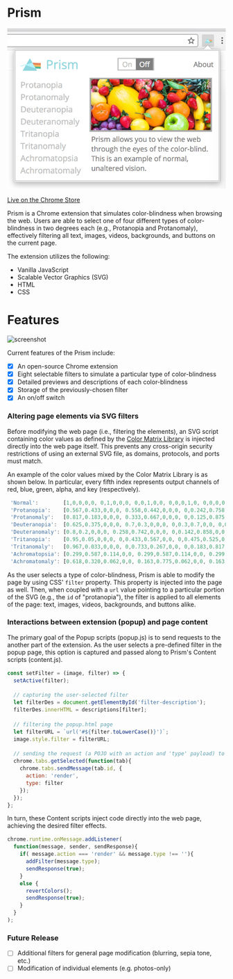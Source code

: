 # Prism

![screenshot](docs/screenshot.png)

[Live on the Chrome Store](https://chrome.google.com/webstore/detail/prism/mjapjgpplodpimkkdleafghfbdfibgin)

Prism is a Chrome extension that simulates color-blindness when browsing the web. Users are able to select one of four different types of color-blindness in two degrees each (e.g., Protanopia and Protanomaly), effectively filtering all text, images, videos, backgrounds, and buttons on the current page.

The extension utilizes the following:

- Vanilla JavaScript
- Scalable Vector Graphics (SVG)
- HTML
- CSS

# Features

![screenshot](docs/example.gif)

Current features of the Prism include:

* [X] An open-source Chrome extension
* [X] Eight selectable filters to simulate a particular type of color-blindness
* [X] Detailed previews and descriptions of each color-blindness
* [X] Storage of the previously-chosen filter
* [X] An on/off switch

### Altering page elements via SVG filters

Before modifying the web page (i.e., filtering the elements), an SVG script containing color values as defined by the [Color Matrix Library](http://web.archive.org/web/20081014161121/http://www.colorjack.com/labs/colormatrix/) is injected directly into the web page itself. This prevents any cross-origin security restrictions of using an external SVG file, as domains, protocols, and ports must match.

An example of the color values mixed by the Color Matrix Library is as shown below. In particular, every fifth index represents output channels of red, blue, green, alpha, and key (respectively).

```javascript
 'Normal':        [1,0,0,0,0, 0,1,0,0,0, 0,0,1,0,0, 0,0,0,1,0, 0,0,0,0,1],
 'Protanopia':    [0.567,0.433,0,0,0, 0.558,0.442,0,0,0, 0,0.242,0.758,0,0, 0,0,0,1,0, 0,0,0,0,1],
 'Protanomaly':   [0.817,0.183,0,0,0, 0.333,0.667,0,0,0, 0,0.125,0.875,0,0, 0,0,0,1,0, 0,0,0,0,1],
 'Deuteranopia':  [0.625,0.375,0,0,0, 0.7,0.3,0,0,0, 0,0.3,0.7,0,0, 0,0,0,1,0, 0,0,0,0,1],
 'Deuteranomaly': [0.8,0.2,0,0,0, 0.258,0.742,0,0,0, 0,0.142,0.858,0,0, 0,0,0,1,0, 0,0,0,0,1],
 'Tritanopia':    [0.95,0.05,0,0,0, 0,0.433,0.567,0,0, 0,0.475,0.525,0,0, 0,0,0,1,0, 0,0,0,0,1],
 'Tritanomaly':   [0.967,0.033,0,0,0, 0,0.733,0.267,0,0, 0,0.183,0.817,0,0, 0,0,0,1,0, 0,0,0,0,1],
 'Achromatopsia': [0.299,0.587,0.114,0,0, 0.299,0.587,0.114,0,0, 0.299,0.587,0.114,0,0, 0,0,0,1,0, 0,0,0,0,1],
 'Achromatomaly': [0.618,0.320,0.062,0,0, 0.163,0.775,0.062,0,0, 0.163,0.320,0.516,0,0,0,0,0,1,0,0,0,0,0]
 ```

As the user selects a type of color-blindness, Prism is able to modify the page by using CSS' `filter` property. This property is injected into the page as well. Then, when coupled with a `url` value pointing to a particular portion of the SVG (e.g., the `id` of "protanopia"), the filter is applied to all elements of the page: text, images, videos, backgrounds, and buttons alike.

### Interactions between extension (popup) and page content

The primary goal of the Popup scripts (popup.js) is to send requests to the another part of the extension. As the user selects a pre-defined filter in the popup page, this option is captured and passed along to Prism's Content scripts (content.js).

```javascript
const setFilter = (image, filter) => {
  setActive(filter);

  // capturing the user-selected filter
  let filterDes = document.getElementById('filter-description');
  filterDes.innerHTML = descriptions[filter];

  // filtering the popup.html page
  let filterURL = `url('#${filter.toLowerCase()}')`;
  image.style.filter = filterURL;

  // sending the request (a POJO with an action and 'type' payload) to the Content scripts
  chrome.tabs.getSelected(function(tab){
    chrome.tabs.sendMessage(tab.id, {
      action: 'render',
      type: filter
    });
  });
};
```

In turn, these Content scripts inject code directly into the web page, achieving the desired filter effects.

```javascript
chrome.runtime.onMessage.addListener(
  function(message, sender, sendResponse){
    if( message.action === 'render' && message.type !== ''){
      addFilter(message.type);
      sendResponse(true);
    }
    else {
      revertColors();
      sendResponse(true);
    }
  }
);
```

### Future Release
* [ ] Additional filters for general page modification (blurring, sepia tone, etc.)
* [ ] Modification of individual elements (e.g. photos-only)
